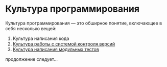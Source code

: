 Культура программирования
=========================

Культура программирования — это обширное понятие, включающее в себя несколько вещей:

1. Культура написания кода
2. [Культура работы с системой контроля версий](vcs.md)
3. [Культура написания модульных тестов](unit-test.md)

продолжение следует...
